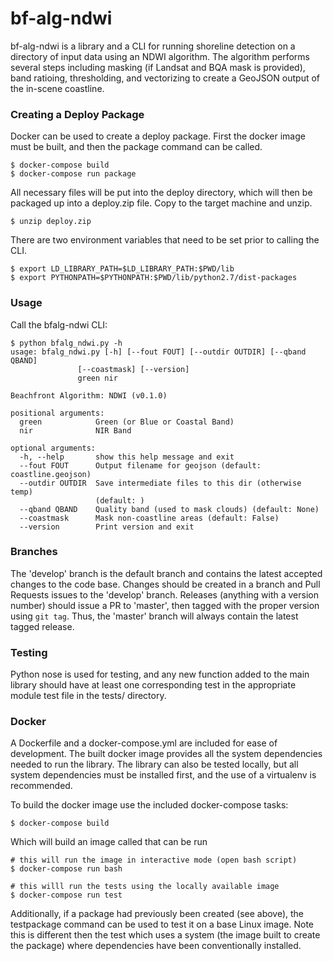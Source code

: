 # bf-alg-ndwi

bf-alg-ndwi is a library and a CLI for running shoreline detection on a directory of input data using an NDWI algorithm. The algorithm performs several steps including masking (if Landsat and BQA mask is provided), band ratioing, thresholding, and vectorizing to create a GeoJSON output of the in-scene coastline.

### Creating a Deploy Package

Docker can be used to create a deploy package.  First the docker image must be built, and then the package command can be called. 

    $ docker-compose build
	$ docker-compose run package

All necessary files will be put into the deploy directory, which will then be packaged up into a deploy.zip file. Copy to the target machine and unzip.

	$ unzip deploy.zip

There are two environment variables that need to be set prior to calling the CLI.

	$ export LD_LIBRARY_PATH=$LD_LIBRARY_PATH:$PWD/lib
	$ export PYTHONPATH=$PYTHONPATH:$PWD/lib/python2.7/dist-packages

### Usage

Call the bfalg-ndwi CLI:

```
$ python bfalg_ndwi.py -h
usage: bfalg_ndwi.py [-h] [--fout FOUT] [--outdir OUTDIR] [--qband QBAND]
               [--coastmask] [--version]
               green nir

Beachfront Algorithm: NDWI (v0.1.0)

positional arguments:
  green            Green (or Blue or Coastal Band)
  nir              NIR Band

optional arguments:
  -h, --help       show this help message and exit
  --fout FOUT      Output filename for geojson (default: coastline.geojson)
  --outdir OUTDIR  Save intermediate files to this dir (otherwise temp)
                   (default: )
  --qband QBAND    Quality band (used to mask clouds) (default: None)
  --coastmask      Mask non-coastline areas (default: False)
  --version        Print version and exit
```

### Branches
The 'develop' branch is the default branch and contains the latest accepted changes to the code base. Changes should be created in a branch and Pull Requests issues to the 'develop' branch. Releases (anything with a version number) should issue a PR to 'master', then tagged with the proper version using `git tag`. Thus, the 'master' branch will always contain the latest tagged release.

### Testing
Python nose is used for testing, and any new function added to the main library should have at least one corresponding test in the appropriate module test file in the tests/ directory.

### Docker
A Dockerfile and a docker-compose.yml are included for ease of development. The built docker image provides all the system dependencies needed to run the library. The library can also be tested locally, but all system dependencies must be installed first, and the use of a virtualenv is recommended.

To build the docker image use the included docker-compose tasks:

    $ docker-compose build

Which will build an image called that can be run

    # this will run the image in interactive mode (open bash script)
    $ docker-compose run bash

    # this willl run the tests using the locally available image
    $ docker-compose run test

Additionally, if a package had previously been created (see above), the testpackage command can be used to test it on a base Linux image. Note this is different then the test which uses a system (the image built to create the package) where dependencies have been conventionally installed.
